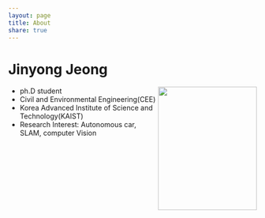 ```yaml
---
layout: page
title: About
share: true
---
```


# Jinyong Jeong

<img style="float: right;" src="/image/about/profile.jpg" width="200px" height="250px">

* ph.D student
* Civil and Environmental Engineering(CEE)
* Korea Advanced Institute of Science and Technology(KAIST)
* Research Interest: Autonomous car, SLAM, computer Vision

